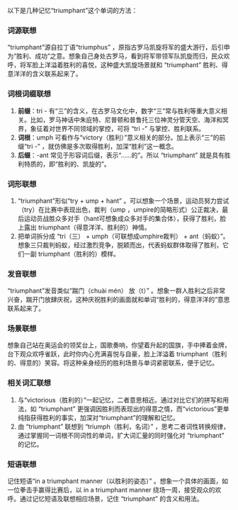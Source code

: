 以下是几种记忆“triumphant”这个单词的方法：

### 词源联想
“triumphant”源自拉丁语“triumphus” ，原指古罗马凯旋将军的盛大游行，后引申为“胜利、成功”之意。想象自己身处古罗马，看到将军带领军队凯旋而归，民众欢呼，将军脸上洋溢着胜利的喜悦，这种盛大凯旋场景就和 “triumphant” 胜利、得意洋洋的含义联系起来了。

### 词根词缀联想
1. **前缀**：tri - 有“三”的含义，在古罗马文化中，数字“三”常与胜利等重大意义相关。比如，罗马神话中朱庇特、尼普顿和普鲁托三位神灵分管天空、海洋和冥界，象征着对世界不同领域的掌控，可将 “tri -” 与掌控、胜利联系。
2. **词根**：umph 可看作与“victory（胜利）”意义相关的部分。加上表示“三”的前缀“tri -” ，就仿佛是多次取得胜利，加深“胜利”这一概念。
3. **后缀**：-ant 常见于形容词后缀，表示“……的”。所以 “triumphant” 就是具有胜利特质的，即“胜利的、凯旋的”。

### 词形联想
1. “triumphant”形似“try + ump + hant” 。可以想象一个场景，运动员努力尝试（try）在比赛中表现出色，裁判（ump ，umpire的简略形式）公正裁决，最后运动员战胜众多对手（hant可想象成众多对手的集合体），获得了胜利，脸上露出 triumphant（得意洋洋、胜利的）神情。
2. 把单词拆分成 “tri（三） + umph（可联想成umphire裁判） + ant（蚂蚁）”。想象三只裁判蚂蚁，经过激烈竞争，脱颖而出，代表蚂蚁群体取得了胜利，它们一副 triumphant（胜利的）模样。

### 发音联想
“triumphant”发音类似“踹门（chuài mén） 放（t）” 。想象一群人胜利之后非常兴奋，踹开门放肆庆祝，这种庆祝胜利的画面就和单词“胜利的，得意洋洋的”意思联系起来了。

### 场景联想
想象自己站在奥运会的领奖台上，国歌奏响，你望着升起的国旗，手中捧着金牌，台下观众欢呼雀跃，此时你内心充满喜悦与自豪，脸上洋溢着 triumphant（胜利的、得意的）笑容。将这种亲身经历的胜利场景与单词紧密联系，便于记忆。

### 相关词汇联想
1. 与“victorious（胜利的）”一起记忆，二者意思相近。通过对比它们的拼写和用法，如 “triumphant” 更强调因胜利而表现出的得意之情，而“victorious”更单纯指获得胜利的事实，加深对“triumphant”的理解和记忆。
2. 由 “triumphant” 联想到 “triumph（胜利，名词）” ，思考二者词性转换规律，通过掌握同一词根不同词性的单词，扩大词汇量的同时强化对 “triumphant” 的记忆。

### 短语联想
记住短语“in a triumphant manner（以胜利的姿态）” 。想象一个具体的画面，如一位拳击手赢得比赛后，以 in a triumphant manner 绕场一周，接受观众的欢呼。通过记忆短语及联想相应场景，记住 “triumphant” 的含义和用法。 